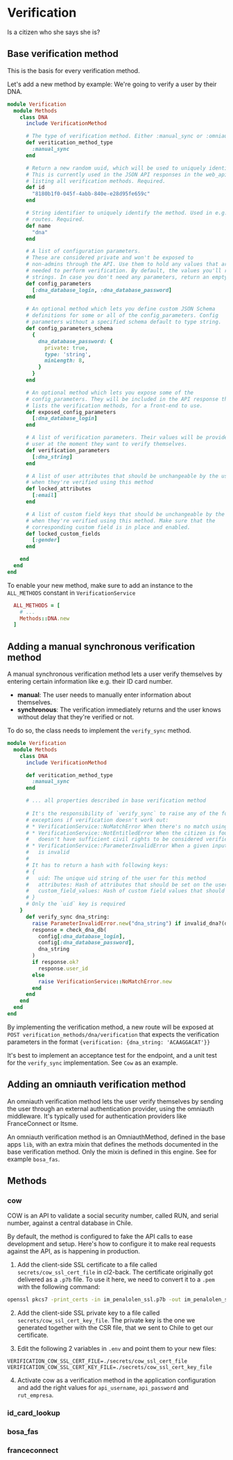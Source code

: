 # Verification

Is a citizen who she says she is?

## Base verification method

This is the basis for every verification method.

Let's add a new method by example: We're going to verify a user by their DNA.

```ruby
module Verification
  module Methods
    class DNA
      include VerificationMethod

      # The type of verification method. Either :manual_sync or :omniauth
      def veritication_method_type
        :manual_sync
      end

      # Return a new random uuid, which will be used to uniquely identify the method.
      # This is currently used in the JSON API responses in the web_api, when
      # listing all verification methods. Required.
      def id
        "8180b1f0-045f-4abb-840e-e28d95fe659c"
      end

      # String identifier to uniquely identify the method. Used in e.g. the
      # routes. Required.
      def name
        "dna"
      end

      # A list of configuration parameters. 
      # These are considered private and won't be exposed to
      # non-admins through the API. Use them to hold any values that are
      # needed to perform verification. By default, the values you'll receive are
      # strings. In case you don't need any parameters, return an empty array.
      def config_parameters
        [:dna_database_login, :dna_database_password]
      end

      # An optional method which lets you define custom JSON Schema
      # definitions for some or all of the config_parameters. Config
      # parameters without a specified schema default to type string.
      def config_parameters_schema
        {
          dna_database_password: {
            private: true,
            type: 'string',
            minLength: 8,
          }
        }
      end

      # An optional method which lets you expose some of the
      # config_parameters. They will be included in the API response that
      # lists the verification methods, for a front-end to use.
      def exposed_config_parameters
        [:dna_database_login]
      end

      # A list of verification parameters. Their values will be provided by the
      # user at the moment they want to verify themselves. 
      def verification_parameters
        [:dna_string]
      end

      # A list of user attributes that should be unchangeable by the user,
      # when they're verified using this method
      def locked_attributes
        [:email]
      end

      # A list of custom field keys that should be unchangeable by the user,
      # when they're verified using this method. Make sure that the 
      # corresponding custom field is in place and enabled.
      def locked_custom_fields
        [:gender]
      end

    end
  end
end
```

To enable your new method, make sure to add an instance to the `ALL_METHODS` constant in `VerificationService`

```ruby
  ALL_METHODS = [
    # ...
    Methods::DNA.new
  ]
```


## Adding a manual synchronous verification method

A manual synchronous verification method lets a user verify themselves by entering certain information like e.g. their ID card number.

* **manual**: The user needs to manually enter information about themselves.
* **synchronous**: The verification immediately returns and the user knows without delay that they're verified or not.

To do so, the class needs to implement the `verify_sync` method. 

```ruby
module Verification
  module Methods
    class DNA
      include VerificationMethod

      def veritication_method_type
        :manual_sync
      end

      # ... all properties described in base verification method
      
      # It's the responsibility of `verify_sync` to raise any of the following
      # exceptions if verification doesn't work out:
      # * VerificationService::NoMatchError When there's no match using the method
      # * VerificationService::NotEntitledError When the citizen is found, but 
      #   doesn't have sufficient civil rights to be considered verified
      # * VerificationService::ParameterInvalidError When a given input parameter 
      #   is invalid
      #
      # It has to return a hash with following keys:
      # {
      #   uid: The unique uid string of the user for this method
      #   attributes: Hash of attributes that should be set on the user
      #   custom_field_values: Hash of custom field values that should be merged into the user's current values
      # }
      # Only the `uid` key is required
    }
      def verify_sync dna_string:
        raise ParameterInvalidError.new("dna_string") if invalid_dna?(dna_string)
        response = check_dna_db(
          config[:dna_database_login],
          config[:dna_database_password],
          dna_string
        )
        if response.ok?
          response.user_id
        else
          raise VerificationService::NoMatchError.new
        end
      end
    end
  end
end
```

By implementing the verification method, a new route will be exposed at `POST verification_methods/dna/verification` that expects the verification parameters in the format `{verification: {dna_string: 'ACAAGGACAT'}}`

It's best to implement an acceptance test for the endpoint, and a unit test for the `verify_sync` implementation. See `Cow` as an example.

## Adding an omniauth verification method

An omniauth verification method lets the user verify themselves by sending the user through an external authentication provider, using the omniauth middleware. It's typically used for authentication providers like FranceConnect or Itsme.

An omniauth verification method is an OmniauthMethod, defined in the base apps `lib`, with an extra mixin that defines the methods documented in the base verification method. Only the mixin is defined in this engine. See for example `bosa_fas`.

## Methods

### cow

COW is an API to validate a social security number, called RUN, and serial number, against a central database in Chile.

By default, the method is configured to fake the API calls to ease development and setup. Here's how to configure it to make real requests against the API, as is happening in production.

1) Add the client-side SSL certificate to a file called `secrets/cow_ssl_cert_file` in cl2-back. The certificate originally got delivered as a `.p7b` file. To use it here, we need to convert it to a `.pem` with the following command:
```sh
openssl pkcs7 -print_certs -in im_penalolen_ssl.p7b -out im_penalolen_ssl.pem
```
2) Add the client-side SSL private key to a file called `secrets/cow_ssl_cert_key_file`. The private key is the one we generated together with the CSR file, that we sent to Chile to get our certificate.

3) Edit the following 2 variables in `.env` and point them to your new files:
```
VERIFICATION_COW_SSL_CERT_FILE=./secrets/cow_ssl_cert_file
VERIFICATION_COW_SSL_CERT_KEY_FILE=./secrets/cow_ssl_cert_key_file
```

4) Activate cow as a verification method in the application configuration and add the right values for `api_username`, `api_password` and `rut_empresa`.

### id_card_lookup

### bosa_fas

### franceconnect